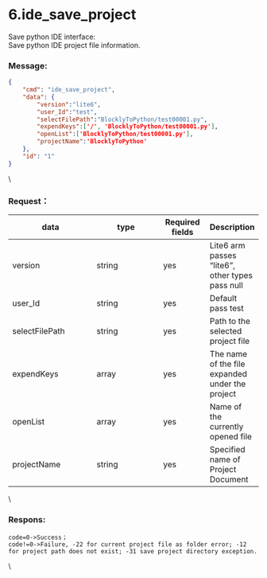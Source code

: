 # 6.ide_save_project

 
Save python IDE interface:\
Save python IDE project file information.


### Message:  

```json
{
    "cmd": "ide_save_project",
    "data": {
        "version":"lite6",
        "user_Id":"test",
        "selectFilePath":"BlocklyToPython/test00001.py",
        "expendKeys":['/', 'BlocklyToPython/test00001.py'],
        "openList":['BlocklyToPython/test00001.py'],
        "projectName":'BlocklyToPython'
    },
    "id": "1"
}
```

\


### Request：    


<table><thead><tr><th width="155">data</th><th width="120">type</th><th width="78">Required fields</th><th>Description</th></tr></thead><tbody><tr><td>version</td><td>string</td><td>yes</td><td>Lite6 arm passes “lite6”, other types pass null</td></tr><tr><td>user_Id</td><td>string</td><td>yes</td><td>Default pass test</td></tr><tr><td>selectFilePath</td><td>string</td><td>yes</td><td>Path to the selected project file </td></tr><tr><td>expendKeys</td><td>array</td><td>yes</td><td>The name of the file expanded under the project</td></tr><tr><td>openList</td><td>array</td><td>yes</td><td>Name of the currently opened file</td></tr><tr><td>projectName</td><td>string</td><td>yes</td><td>Specified name of Project Document</td></tr></tbody></table>

\


### Respons:     

```
code=0->Success；
code!=0->Failure, -22 for current project file as folder error; -12 for project path does not exist; -31 save project directory exception.
```

\


